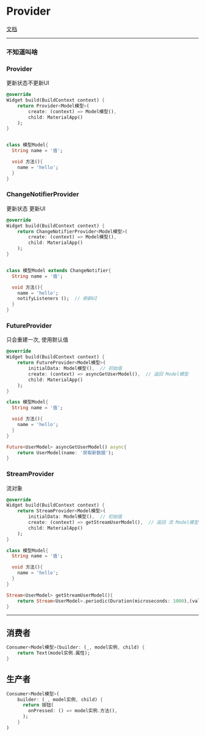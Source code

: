 # Provider


[文档](https://pub.dev/packages/provider)

---

### 不知道叫啥

### Provider

更新状态不更新UI

```dart
@override
Widget build(BuildContext context) {
    return Provider<Model模型>(
        create: (context) => Model模型(),
        child: MaterialApp()
    );
}
```

```dart title="model 模型"

class 模型Model{
  String name = '值';

  void 方法(){
    name = 'hello';
  }
}

```

### ChangeNotifierProvider

更新状态 更新UI

```dart
@override
Widget build(BuildContext context) {
    return ChangeNotifierProvider<Model模型>(
        create: (context) => Model模型(),
        child: MaterialApp()
    );
}
```

```dart title="model 模型"

class 模型Model extends ChangeNotifier{
  String name = '值';

  void 方法(){
    name = 'hello';
    notifyListeners ();  // 刷新UI
  }
}

```

### FutureProvider

只会重建一次, 使用默认值

```dart
@override
Widget build(BuildContext context) {
    return FutureProvider<Model模型>(
        initialData: Model模型(),  // 初始值
        create: (context) => asyncGetUserModel(),  // 返回 Model模型
        child: MaterialApp()
    );
}
```

```dart title="model 模型"
class 模型Model{
  String name = '值';

  void 方法(){
    name = 'hello';
  }
}
```

```dart
Future<UserModel> asyncGetUserModel() async{
    return UserModel(name: '获取新数据');
}
```



### StreamProvider

流对象

```dart
@override
Widget build(BuildContext context) {
    return StreamProvider<Model模型>(
        initialData: Model模型(),  // 初始值
        create: (context) => getStreamUserModel(),  // 返回 流 Model模型 
        child: MaterialApp()
    );
}
```

```dart title="model 模型"
class 模型Model{
  String name = '值';

  void 方法(){
    name = 'hello';
  }
}
```

```dart
Stream<UserModel> getStreamUserModel(){
    return Stream<UserModel>.periodic(Duration(microseconds: 1000),(value) => UserModel(name:'$value')).take(10);
}
```

---

## 消费者

```dart
Consumer<Model模型>(builder: (_, model实例, child) {
    return Text(model实例.属性);
}
```

## 生产者

```dart
Consumer<Model模型>(
    builder: (_, model实例, child) {
      return 按钮(
        onPressed: () => model实例.方法(),
      );
    }
)
```